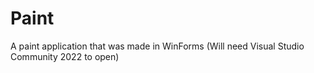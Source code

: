 # Paint
A paint application that was made in WinForms (Will need Visual Studio Community 2022 to open)
